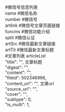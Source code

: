 #微信号信息列表  
  name        #微信名称  
  number      #微信号  
  artlink     #微信号文章页面链接  
  funcms      #微信功能介绍  
  sptit       #微信认证  
  artSrc      #微信最新文章链接  
  artTit      #微信最新文章标题  
#文章列表 articleList  
  "title": "",         文章标题  
  "digest": "",  
  "content": "",  
  "fileid": 502346996,  
  "content_url": "",   文章url  
  "source_url": "",  
  "cover": "",  
  "subtype": 0,  
  "is_multi": 1,  
